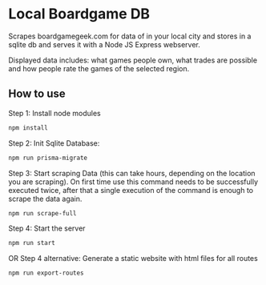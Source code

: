 # Local Boardgame DB

Scrapes boardgamegeek.com for data of in your local city and stores in a sqlite db and serves it with a Node JS Express webserver.

Displayed data includes: what games people own, what trades are possible and how people rate the games of the selected region.

## How to use

Step 1: Install node modules

```bash
npm install
```

Step 2: Init Sqlite Database:

```bash
npm run prisma-migrate
```

Step 3: Start scraping Data (this can take hours, depending on the location you are scraping). On first time use this command needs to be successfully executed twice, after that a single execution of the command is enough to scrape the data again.

```bash
npm run scrape-full
```

Step 4: Start the server

```bash
npm run start
```

OR Step 4 alternative: Generate a static website with html files for all routes

```bash
npm run export-routes
```
